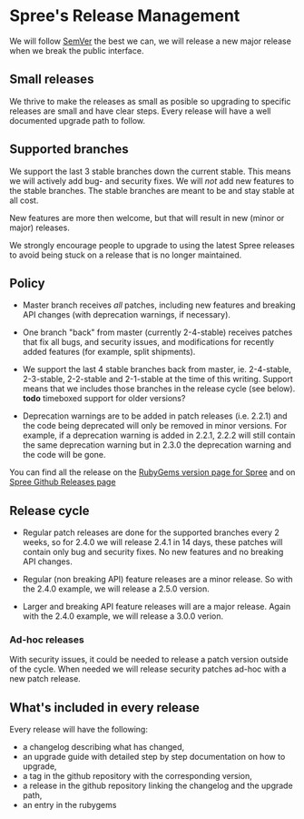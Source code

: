 # Spree's Release Management

We will follow [SemVer](http://semver.org/) the best we can, we will release a
new major release when we break the public interface.

## Small releases

We thrive to make the releases as small as posible so upgrading to specific
releases are small and have clear steps. Every release will have a well documented
upgrade path to follow.

## Supported branches

We support the last 3 stable branches down the current stable. This means we will actively add
bug- and security fixes. We will *not* add new features to the stable branches. The stable branches
are meant to be and stay stable at all cost.

New features are more then welcome, but that will result in new (minor or major) releases.

We strongly encourage people to upgrade to using the latest Spree releases to avoid being stuck on a release that is no longer maintained.

## Policy

* Master branch receives *all* patches, including new features and breaking API changes (with deprecation warnings, if necessary).

* One branch "back" from master (currently 2-4-stable) receives patches that fix all bugs, and security issues, and modifications for recently added features (for example, split shipments).

* We support the last 4 stable branches back from master, ie. 2-4-stable, 2-3-stable, 2-2-stable and 2-1-stable at the time of this writing. Support means that we includes those branches in the release cycle (see below).
__todo__ timeboxed support for older versions?

* Deprecation warnings are to be added in patch releases (i.e. 2.2.1) and the code being deprecated will only be removed in minor versions. For example, if a deprecation warning is added in 2.2.1, 2.2.2 will still contain the same deprecation warning but in 2.3.0 the deprecation warning and the code will be gone.

You can find all the release on the [RubyGems version page for Spree](http://rubygems.org/gems/spree/versions) and on [Spree Github Releases page](https://github.com/spree/spree/releases)

## Release cycle

* Regular patch releases are done for the supported branches every 2 weeks, so for 2.4.0 we will release 2.4.1 in 14 days, these patches will contain only bug and security fixes. No new features and no breaking API changes.

* Regular (non breaking API) feature releases are a minor release. So with the 2.4.0 example, we will release a 2.5.0 version.

* Larger and breaking API feature releases will are a major release. Again with the 2.4.0 example, we will release a 3.0.0 verion.

### Ad-hoc releases

With security issues, it could be needed to release a patch version outside of the cycle. When needed we will release security patches ad-hoc with a new patch release.

## What's included in every release

Every release will have the following:

* a changelog describing what has changed,
* an upgrade guide with detailed step by step documentation on how to upgrade,
* a tag in the github repository with the corresponding version,
* a release in the github repository linking the changelog and the upgrade path,
* an entry in the rubygems
